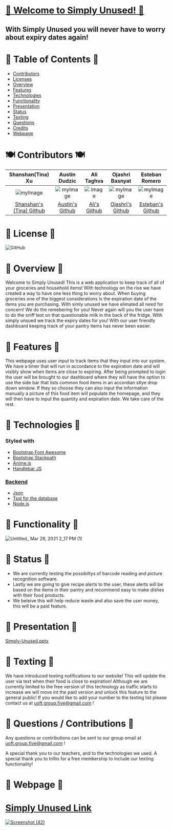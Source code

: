 # <a href="https://boiling-stream-03491.herokuapp.com/">🥗 Welcome to Simply Unused! 🥗</a>

## With Simply Unused you will never have to worry about expiry dates again!

# 🍎 Table of Contents 🍎

* [Contributors](#Contributors)
* [Licenses](#Licenses) 
* [Overview](#Overview)
* [Features](#Features)
* [Technologies](#Technologies)
* [Functionality](#Functionality)
* [Presentation](#Presentation)
* [Status](#Status)
* [Texting](#Texting)
* [Questions](#Questions)
* [Credits](#Credits)
* [Webpage](#Webpage)

<a name="Contributors"></a>
# 🍽 Contributors 🍽


|Shanshan(Tina) Xu|Austin Dudzic|Ali Taghva|Ojashri Basnyat|Esteban Romero
|:---:|:---:|:---:|:---:|:---:|
|![myImage](https://avatars.githubusercontent.com/u/77250536?s=460&u=e5c6bc1d7852a92834c9641f800430924902a4f8&v=4)|![myImage](https://ca.slack-edge.com/T01EXTZCZ44-U01FG6JGREX-8aab55bc0e29-512)|![image](https://user-images.githubusercontent.com/72447285/111550764-3240a780-8755-11eb-9c79-386292e447f1.png)|![myImage](https://ca.slack-edge.com/T01EXTZCZ44-U01FJHU7QFL-f542de91cc26-512) |![myImage](https://ca.slack-edge.com/T01EXTZCZ44-U01FQLMPF60-9d41f3ddda9e-512)|
|<a href="https://github.com/shanshantina" target="_blank"> Shanshan's (Tina) Github</a>| <a href="https://github.com/Studzic"> Austin's Github</a>|<a href="https://github.com/a-taghva">Ali's Github</a>|<a href="https://github.com/Ojashri-Basnyat"> Ojashri's Github</a>|<a href="https://github.com/esroleo">Esteban's Github|

<a name="Licenses"></a>
# 📃 License  📃 
![GitHub](https://img.shields.io/github/license/Bootcamp-group5/simply-unused?color=purple&style=plastic)

<a name="Overview"></a>
# 🍝 Overview 🍝
Welcome to Simply Unused! This is a web application to keep track of all of your groceries and household items! With technology on the rise we have created a way to have one less thing to worry about. When buying groceries one of the biggest considerations is the expiration date of the items you are purchasing. With simly unused we have elimated all need for concern! We do the remebering for you! Never again will you the user have to do the sniff test on that questionable milk in the back of the fridge. WIth simply unsued we track the expiry dates for you! With our user friendly dashboard keeping track of your pantry items has never been easier.

<a name="Features"></a>
# 🥩 Features 🥩
This webpage uses user input to track items that they input into our system. We have a timer that will run in accordance to the expiration date and will visibly show when items are close to expiring. After being prompted to login the user will be brought to our dashboard where they will have the option to use the side bar that lists common food items in an accordian stlye drop down window. If they so choose they can also input the information manually a picture of this food item will populate the homepage, and they will then have to input the quantity and expiration date. We take care of the rest.  

<a name="Technologies"></a>
# 🍲 Technologies 🍲

### Styled with 
* <a href="https://www.bootstrapcdn.com/fontawesome/"> Bootstrap Font Awesome</a>
* <a href="https://www.bootstrapcdn.com/"> Bootstrap Stackpath
* <a href="https://animejs.com/"> Anime.js</a> 
* <a href="https://handlebarsjs.com/JS"> Handlebar JS


### Backend
* Json 
* Tsql for the database
* Node.js
 
 <a name="Functionality"></a> 
# 🌮 Functionality 🌮
![Untitled_ Mar 28, 2021 2_17 PM (1)](https://user-images.githubusercontent.com/72447285/112763187-6a57ae00-8fd1-11eb-9885-fbba7501fdf0.gif)




<a name="Status"></a>
# 🍭 Status 🍭
* We are currently testing the possibiltys of barcode reading and picture recognition software.
* Lastly we are going to give recipe alerts to the user, these alerts will be based on the items in their pantry and recommend easy to make dishes with their food products.
* We beleive this will help reduce waste and also save the user money, this will be a paid feature. 

<a name="Presentation"></a>
# 🍣 Presentation 🍣
[Simply-Unused.pptx](https://github.com/Bootcamp-Group5/simply-unused/files/6192460/Simply-Unused.pptx)

<a name="Texting"></a>
# 🤳 Texting 🤳
We have introduced texting notifications to our website! This will update the user via text when their food is close to expiration! Although we are currently limited to the free version of this technology as traffic starts to increase we will move int the paid version and unlock this feature to the general public! If you would like to add your number to the texting list please contact us at uoft.group.five@gmail.com !

<a name ="Questions"></a>
# 🙋‍ Questions / Contributions 🙋‍
Any questions or contributions can be sent to our group email at uoft.group.five@gmail.com !

<a name ="Credits"></a>
A special thank you to our teachers, and to the technologies we used. A special thank you to trillio for a free membership to include our texting functionality!
<a name="Webpage"></a>
# 🍱 Webpage 🍱

# <a href= "https://boiling-stream-03491.herokuapp.com/"> Simply Unused Link
![Screenshot (42)](https://user-images.githubusercontent.com/72447285/112763119-1fd63180-8fd1-11eb-9511-caf85d8c1fc9.png)

